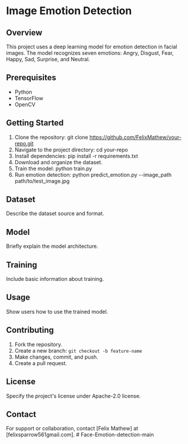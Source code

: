 # Image Emotion Detection

## Overview

This project uses a deep learning model for emotion detection in facial images. The model recognizes seven emotions: Angry, Disgust, Fear, Happy, Sad, Surprise, and Neutral.

## Prerequisites

- Python
- TensorFlow
- OpenCV

## Getting Started

1. Clone the repository: git clone https://github.com/FelixMathew/your-repo.git
2. Navigate to the project directory: cd your-repo
3. Install dependencies: pip install -r requirements.txt
4. Download and organize the dataset.
5. Train the model: python train.py
6. Run emotion detection: python predict_emotion.py --image_path path/to/test_image.jpg

## Dataset

Describe the dataset source and format.

## Model

Briefly explain the model architecture.

## Training

Include basic information about training.

## Usage

Show users how to use the trained model.

## Contributing

1. Fork the repository.
2. Create a new branch: `git checkout -b feature-name`
3. Make changes, commit, and push.
4. Create a pull request.

## License

Specify the project's license under Apache-2.0 license.

## Contact

For support or collaboration, contact [Felix Mathew] at [felixsparrow561gmail.com].
#   F a c e - E m o t i o n - d e t e c t i o n - m a i n  
 